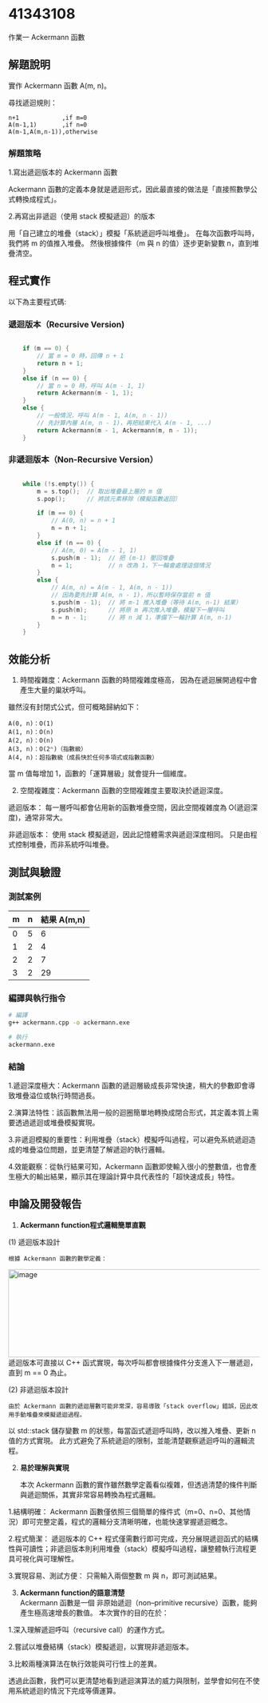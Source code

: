 # 41343108

作業一 Ackermann 函數

## 解題說明

實作 Ackermann 函數 A(m, n)。

尋找遞迴規則：

	n+1            ,if m=0
	A(m-1,1)       ,if n=0
	A(m-1,A(m,n-1)),otherwise

### 解題策略

1.寫出遞迴版本的 Ackermann 函數

   Ackermann 函數的定義本身就是遞迴形式，因此最直接的做法是「直接照數學公式轉換成程式」。

2.再寫出非遞迴（使用 stack 模擬遞迴）的版本

   用「自己建立的堆疊（stack）」模擬「系統遞迴呼叫堆疊」。
   在每次函數呼叫時，我們將 m 的值推入堆疊。
   然後根據條件（m 與 n 的值）逐步更新變數 n，直到堆疊清空。

## 程式實作

以下為主要程式碼: 

### 遞迴版本（Recursive Version)

```cpp

    if (m == 0) {
        // 當 m = 0 時，回傳 n + 1
        return n + 1;
    } 
    else if (n == 0) {
        // 當 n = 0 時，呼叫 A(m - 1, 1)
        return Ackermann(m - 1, 1);
    } 
    else {
        // 一般情況，呼叫 A(m - 1, A(m, n - 1))
        // 先計算內層 A(m, n - 1)，再把結果代入 A(m - 1, ...)
        return Ackermann(m - 1, Ackermann(m, n - 1));
    }
```

### 非遞迴版本（Non-Recursive Version）

```cpp

    while (!s.empty()) {
        m = s.top();  // 取出堆疊最上層的 m 值
        s.pop();      // 將該元素移除（模擬函數返回）

        if (m == 0) {
            // A(0, n) = n + 1
            n = n + 1;
        } 
        else if (n == 0) {
            // A(m, 0) = A(m - 1, 1)
            s.push(m - 1);  // 把 (m-1) 壓回堆疊
            n = 1;          // n 改為 1，下一輪會處理這個情況
        } 
        else {
            // A(m, n) = A(m - 1, A(m, n - 1))
            // 因為要先計算 A(m, n - 1)，所以暫時保存當前 m 值
            s.push(m - 1);  // 將 m-1 推入堆疊（等待 A(m, n-1) 結果）
            s.push(m);      // 將原 m 再次推入堆疊，模擬下一層呼叫
            n = n - 1;      // 將 n 減 1，準備下一輪計算 A(m, n-1)
        }
    }

```

## 效能分析

1. 時間複雜度：Ackermann 函數的時間複雜度極高，
因為在遞迴展開過程中會產生大量的巢狀呼叫。

雖然沒有封閉式公式，但可概略歸納如下：

	A(0, n)：O(1)
	A(1, n)：O(n)
	A(2, n)：O(n)
	A(3, n)：O(2ⁿ)（指數級）
	A(4, n)：超指數級（成長快於任何多項式或指數函數）

當 m 值每增加 1，函數的「運算層級」就會提升一個維度。


2. 空間複雜度：Ackermann 函數的空間複雜度主要取決於遞迴深度。

遞迴版本：
	每一層呼叫都會佔用新的函數堆疊空間，因此空間複雜度為
	O(遞迴深度)，通常非常大。

非遞迴版本：
	使用 stack 模擬遞迴，因此記憶體需求與遞迴深度相同。
	只是由程式控制堆疊，而非系統呼叫堆疊。

## 測試與驗證

### 測試案例

| m | n | 結果 A(m,n) |
| - | - | --------- |
| 0 | 5 | 6         |
| 1 | 2 | 4         |
| 2 | 2 | 7         |
| 3 | 2 | 29        |


### 編譯與執行指令

```bash
# 編譯
g++ ackermann.cpp -o ackermann.exe

# 執行
ackermann.exe
```

### 結論

1.遞迴深度極大：Ackermann 函數的遞迴層級成長非常快速，稍大的參數即會導致堆疊溢位或執行時間過長。

2.演算法特性：該函數無法用一般的迴圈簡單地轉換成閉合形式，其定義本質上需要透過遞迴或堆疊模擬實現。

3.非遞迴模擬的重要性：利用堆疊（stack）模擬呼叫過程，可以避免系統遞迴造成的堆疊溢位問題，並更清楚了解遞迴的執行邏輯。

4.效能觀察：從執行結果可知，Ackermann 函數即使輸入很小的整數值，也會產生極大的輸出結果，顯示其在理論計算中具代表性的「超快速成長」特性。

## 申論及開發報告

1. **Ackermann function程式邏輯簡單直觀**

(1) 遞迴版本設計

	根據 Ackermann 函數的數學定義：
   <img width="709" height="176" alt="image" src="https://github.com/user-attachments/assets/11ee3a9b-0b68-4beb-8e40-41466a5d5a3b" />
   遞迴版本可直接以 C++ 函式實現，每次呼叫都會根據條件分支進入下一層遞迴，直到 m == 0 為止。

(2) 非遞迴版本設計

	由於 Ackermann 函數的遞迴層數可能非常深，容易導致「stack overflow」錯誤，因此改用手動堆疊來模擬遞迴過程。
以 std::stack 儲存變數 m 的狀態，每當函式遞迴呼叫時，改以推入堆疊、更新 n 值的方式實現。
此方式避免了系統遞迴的限制，並能清楚觀察遞迴呼叫的邏輯流程。

2. **易於理解與實現**  

	本次 Ackermann 函數的實作雖然數學定義看似複雜，但透過清楚的條件判斷與遞迴關係，其實非常容易轉換為程式邏輯。

1.結構明確：
	Ackermann 函數僅依照三個簡單的條件式（m=0、n=0、其他情況）即可完整定義，程式的邏輯分支清晰明確，也能快速掌握遞迴概念。

2.程式簡潔：
	遞迴版本的 C++ 程式僅需數行即可完成，充分展現遞迴函式的結構性與可讀性；非遞迴版本則利用堆疊（stack）模擬呼叫過程，讓整體執行流程更具可視化與可理解性。

3.實現容易、測試方便：
	只需輸入兩個整數 m 與 n，即可測試結果。

3. **Ackermann function的語意清楚**  
   Ackermann 函數是一個 非原始遞迴（non–primitive recursive）函數，能夠產生極高速增長的數值。
本次實作的目的在於：

1.深入理解遞迴呼叫（recursive call）的運作方式。

2.嘗試以堆疊結構（stack）模擬遞迴，以實現非遞迴版本。

3.比較兩種演算法在執行效能與可行性上的差異。

透過此函數，我們可以更清楚地看到遞迴演算法的威力與限制，並學會如何在不使用系統遞迴的情況下完成等價運算。
